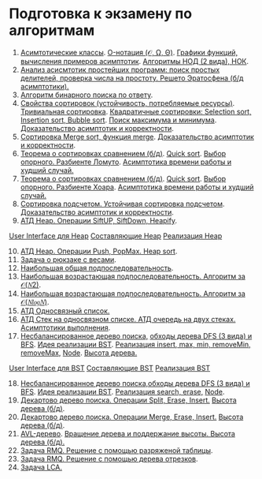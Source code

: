 # Подготовка к экзамену по алгоритмам
1. [Асимтотические классы](https://github.com/Qcsteeven/exam/blob/main/asymptotic-complexity.png). [O-нотация (𝒪, Ω, Θ)](https://github.com/Qcsteeven/exam/blob/main/asymptotic-complexity.png). [Графики функций, вычисления примеров асимптотик](https://github.com/Qcsteeven/exam/blob/main/function.png). [Алгоритмы НОД (2 вида), НОК](https://github.com/Qcsteeven/exam/blob/main/gsd.cpp).
2. [Анализ асисмтотик простейших программ: поиск простых делителей, проверка числа на простоту. Решето Эратосфена (б/д асимптотики).](https://github.com/Qcsteeven/exam/blob/main/Primary.cpp)
3. [Алгоритм бинарного поиска по ответу](https://github.com/Qcsteeven/exam/blob/main/BinarySearch.cpp).
4. [Свойства сортировок (устойчивость, потребляемые ресурсы)](https://github.com/Qcsteeven/exam/blob/main/properties.png). [Тривиальная сортировка](http://algolab.valemak.com/perm). [Квадратичные сортировки: Selection sort, Insertion sort, Bubble sort](https://github.com/Qcsteeven/exam/blob/main/Sorting.cpp). [Поиск максимума и минимума](https://github.com/Qcsteeven/exam/blob/main/MinMax.cpp).
[Доказательство асимптотик и корректности](https://habr.com/ru/articles/78728/).
5. [Сортировка Merge sort, функция merge](https://github.com/Qcsteeven/exam/blob/main/MergeSort.cpp). [Доказательство асимптотик и корректности](https://9kin.github.io/is-algo/algorithms/sorts/merge-sort.html).
6. [Теорема о сортировках сравнением (б/д)](https://neerc.ifmo.ru/wiki/index.php?title=Теорема_о_нижней_оценке_для_сортировки_сравнениями). [Quick sort](https://github.com/Qcsteeven/exam/blob/main/QuickLomuto.cpp). [Выбор опорного. Разбиенте Ломуто](https://github.com/Qcsteeven/exam/blob/main/lomuto.gif). [Асимптотика времени работы и худший случай.](https://iq.opengenus.org/worst-case-of-quick-sort/)
7. [Теорема о сортировках сравнением (б/д)](https://neerc.ifmo.ru/wiki/index.php?title=Теорема_о_нижней_оценке_для_сортировки_сравнениями). [Quick sort](https://github.com/Qcsteeven/exam/blob/main/QuickHoar.cpp). [Выбор опорного. Разбиенте Хоара](https://forkettle.ru/vidioteka/programmirovanie-i-set/algoritmy-i-struktury-dannykh/108-sortirovka-i-poisk-dlya-chajnikov/1010-metod-khoara-bystraya-sortirovka-quick-sort). [Асимптотика времени работы и худший случай.](https://iq.opengenus.org/worst-case-of-quick-sort/)
8. [Сортировка подсчетом. Устойчивая сортировка подсчетом](https://github.com/Qcsteeven/exam/blob/main/CountingSort.cpp). [Доказательство асимптотик и корректности](https://dzen.ru/a/X2Xg4HJd-0UkcKJQ).
9. [АТД Heap. Операции SiftUP, SiftDown, Heapify](https://github.com/Qcsteeven/exam/blob/main/Heap.cpp).

[User Interface для Heap](https://github.com/Qcsteeven/exam/blob/main/HeapUI.cpp) [Составляющие Heap](https://github.com/Qcsteeven/exam/blob/main/Heap.cpp) [Реализация Heap](https://github.com/Qcsteeven/exam/blob/main/Heap.cpp)

10. [АТД Heap. Операции Push, PopMax. Heap sort](https://github.com/Qcsteeven/exam/blob/main/Heap.cpp).
11. [Задача о рюкзаке с весами](https://github.com/Qcsteeven/exam/blob/main/BackPack.cpp).
12. [Наибольшая общая подпоследовательность](https://github.com/Qcsteeven/exam/blob/main/NOP.cpp).
13. [Наибольшая возрастающая подпоследовательность. Алгоритм за 𝒪(𝑁2)](https://github.com/Qcsteeven/exam/blob/main/NVP_Slow.cpp).
14. [Наибольшая возрастающая подпоследовательность. Алгоритм за 𝒪(𝑁𝑙𝑜𝑔𝑁)](https://github.com/Qcsteeven/exam/blob/main/NVP_Fast.cpp).
15. [АТД Односвязный список.](https://github.com/Qcsteeven/exam/blob/main/List.cpp)
16. [АТД Стек на односвязном списке. АТД очередь на двух стеках.](https://github.com/Qcsteeven/exam/blob/main/TwoStackQueue.cpp) [Асимптотики выполнения](https://www.geeksforgeeks.org/queue-using-stacks/).
17. [Несбалансированное дерево поиска,](https://habr.com/ru/articles/267855/) [обходы дерева DFS (3 вида) и BFS](https://github.com/Qcsteeven/exam/blob/main/BinarySearchTree.cpp). [Идея реализации BST](https://neerc.ifmo.ru/wiki/index.php?title=Дерево_поиска,_наивная_реализация).
[Реализация insert, max, min, removeMin, removeMax,](https://github.com/Qcsteeven/exam/blob/main/BinarySearchTree.cpp) [Node](https://github.com/Qcsteeven/exam/blob/main/BinarySearchTree.h). [Высота дерева.](https://www.geeksforgeeks.org/introduction-to-height-balanced-binary-tree/)

[User Interface для BST](https://github.com/Qcsteeven/exam/blob/main/BST-UI.cpp) [Составляющие BST](https://github.com/Qcsteeven/exam/blob/main/BinarySearchTree.h) [Реализация BST](https://github.com/Qcsteeven/exam/blob/main/BinarySearchTree.cpp)

18. [Несбалансированное дерево поиска,](https://habr.com/ru/articles/267855/)[обходы дерева DFS (3 вида) и BFS](https://github.com/Qcsteeven/exam/blob/main/BinarySearchTree.cpp). [Идея реализации BST](https://neerc.ifmo.ru/wiki/index.php?title=Дерево_поиска,_наивная_реализация).
[Реализация search, erase,](https://github.com/Qcsteeven/exam/blob/main/BinarySearchTree.cpp) [Node](https://github.com/Qcsteeven/exam/blob/main/BinarySearchTree.h).
19. [Декартово дерево поиска. Операции Split, Erase, Insert.](https://gist.github.com/sfalexrog/5915c176ffb0dff13a1b7152da6918c1) [Высота дерева (б/д)](https://algorithmica.org/ru/treap).
20. [Декартово дерево поиска. Операции Merge, Erase, Insert.](https://gist.github.com/sfalexrog/5915c176ffb0dff13a1b7152da6918c1) [Высота дерева (б/д)](https://algorithmica.org/ru/treap).
21. [AVL-дерево](https://gist.github.com/Harish-R/097688ac7f48bcbadfa5). [Вращение дерева и поддержание высоты. Высота дерева (б/д).](https://habr.com/ru/articles/150732/)
22. [Задача RMQ. Решение с помощью разряженой таблицы](https://github.com/Qcsteeven/exam/blob/main/SparseTable.cpp).
23. [Задача RMQ. Решение с помощью дерева отрезков](https://github.com/Qcsteeven/exam/blob/main/SegmentTree.cpp).
24. [Задача LCA.](https://www.geeksforgeeks.org/lca-n-ary-tree-constant-query-o1/)
